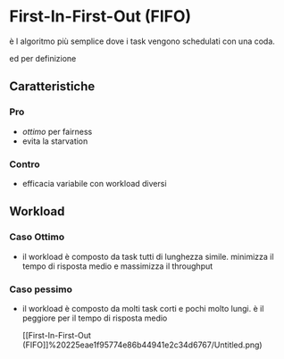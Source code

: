 # First-In-First-Out (FIFO)

è l algoritmo più semplice dove i task vengono schedulati con una coda.

ed  per definizione

## Caratteristiche



### Pro

- *ottimo* per fairness
- evita la starvation

### Contro

- efficacia variabile con workload diversi

## Workload

### Caso Ottimo

- il workload è composto da task tutti di lunghezza simile. minimizza il tempo di risposta medio e massimizza il throughput

### Caso pessimo

- il workload è composto da molti task corti e pochi molto lungi. è il peggiore per il tempo di risposta medio

    [[First-In-First-Out (FIFO]]%20225eae1f95774e86b44941e2c34d6767/Untitled.png)

